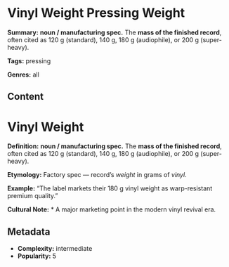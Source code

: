 # Vinyl Weight Pressing Weight

**Summary:** **noun / manufacturing spec.** The **mass of the finished record**, often cited as 120 g (standard), 140 g, 180 g (audiophile), or 200 g (super-heavy).

**Tags:** pressing

**Genres:** all

## Content

# Vinyl Weight

**Definition:** **noun / manufacturing spec.** The **mass of the finished record**, often cited as 120 g (standard), 140 g, 180 g (audiophile), or 200 g (super-heavy).

**Etymology:** Factory spec — record’s *weight* in grams of *vinyl*.

**Example:** “The label markets their 180 g vinyl weight as warp-resistant premium quality.”

**Cultural Note:** * A major marketing point in the modern vinyl revival era.

## Metadata

- **Complexity:** intermediate
- **Popularity:** 5
